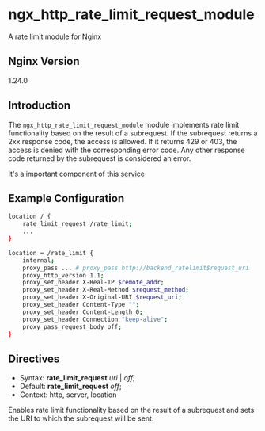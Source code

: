 # ngx_http_rate_limit_request_module
A rate limit module for Nginx

## Nginx Version
1.24.0

## Introduction

The ```ngx_http_rate_limit_request_module``` module implements rate limit functionality based on the result of a subrequest. If the subrequest returns a 2xx response code, the access is allowed. If it returns 429 or 403, the access is denied with the corresponding error code. Any other response code returned by the subrequest is considered an error.

It's a important component of this [service](https://github.com/ralgond/rate-limit-server)

## Example Configuration
```bash
location / {
    rate_limit_request /rate_limit;
    ...
}

location = /rate_limit {
    internal;
    proxy_pass ... # proxy_pass http://backend_ratelimit$request_uri
    proxy_http_version 1.1;
    proxy_set_header X-Real-IP $remote_addr;
    proxy_set_header X-Real-Method $request_method;
    proxy_set_header X-Original-URI $request_uri;
    proxy_set_header Content-Type "";
    proxy_set_header Content-Length 0;
    proxy_set_header Connection "keep-alive";
    proxy_pass_request_body off;
}
```
## Directives
- Syntax:  **rate_limit_request** *uri* | *off*;
- Default:  **rate_limit_request** *off*;
- Context:  http, server, location

Enables rate limit functionality based on the result of a subrequest and sets the URI to which the subrequest will be sent.


